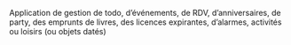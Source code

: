 Application de gestion de todo, d’événements, de RDV, d’anniversaires, de party, 
des emprunts de livres, des licences expirantes, d’alarmes, activités ou loisirs (ou objets datés)